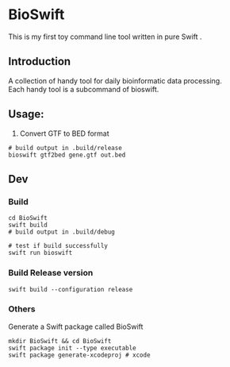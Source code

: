 # BioSwift
This is my first toy command line tool written in pure Swift .  

## Introduction
A collection of handy tool for daily bioinformatic data processing.  
Each handy tool is a subcommand of bioswift. 
## Usage:
1. Convert GTF to BED format
```shell
# build output in .build/release
bioswift gtf2bed gene.gtf out.bed
```

## Dev
### Build
```shell
cd BioSwift
swift build
# build output in .build/debug

# test if build successfully
swift run bioswift
```
### Build Release version
```shell
swift build --configuration release
```


### Others
Generate a Swift package called BioSwift
```
mkdir BioSwift && cd BioSwift
swift package init --type executable
swift package generate-xcodeproj # xcode 
```
